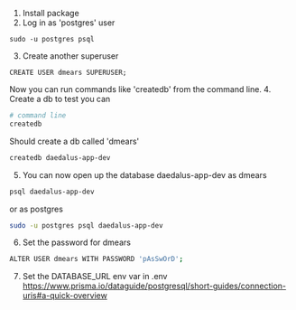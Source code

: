 1. Install package
2. Log in as 'postgres' user
```
sudo -u postgres psql
```
3. Create another superuser
```
CREATE USER dmears SUPERUSER;
```
Now you can run commands like 'createdb' from the command line.
4. Create a db to test you can
```bash
# command line
createdb
```
Should create a db called 'dmears'
```bash
createdb daedalus-app-dev
```
5. You can now open up the database daedalus-app-dev as dmears
```bash
psql daedalus-app-dev
```
or as postgres
```bash
sudo -u postgres psql daedalus-app-dev
```

6. Set the password for dmears
```bash
ALTER USER dmears WITH PASSWORD 'pAsSwOrD';
```

7. Set the DATABASE_URL env var in .env
https://www.prisma.io/dataguide/postgresql/short-guides/connection-uris#a-quick-overview
